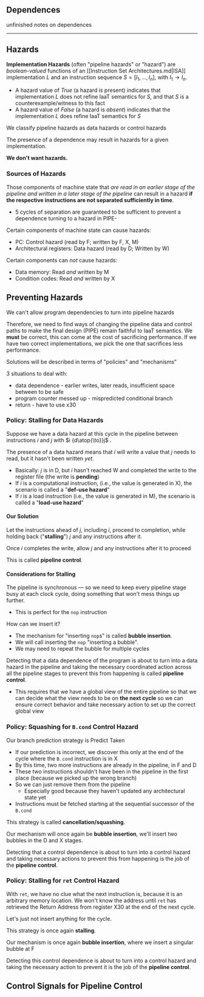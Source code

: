 
## Dependences
unfinished notes on dependences

--- 

## Hazards

**Implementation Hazards** (often "pipeline hazards" or "hazard") are *boolean-valued* functions of an [[Instruction Set Architectures.md|ISA]] implementation $L$ and an instruction sequence $S=[I_1,\ldots, I_n]$, with $I_1\to I_n$.

- A hazard value of *True* (a hazard *is* present) indicates that implementation $L$ does not refine IaaT semantics for $S$, and that $S$ is a counterexample/witness to this fact
- A hazard value of *False* (a hazard is *absent*) indicates that the implementation $L$ does refine IaaT semantics for $S$ 

We classify pipeline hazards as data hazards or control hazards 

The presence of a dependence may result in hazards for a given implementation.

**We don't want hazards.**

### Sources of Hazards

Those components of machine state that *are read in an earlier stage of the pipeline and written in a later stage of the pipeline* can result in a hazard **if the respective instructions are not separated sufficiently in time**.
- 5 cycles of separation are guaranteed to be sufficient to prevent a dependence turning to a hazard in PIPE-

Certain components of machine state can cause hazards:
- PC: Control hazard (read by F; written by F, X, M)
- Architectural registers: Data hazard (read by D; Written by W)

Certain components can *not* cause hazards:
- Data memory: Read *and* written by M
- Condition codes: Read *and* written by X

## Preventing Hazards

We can't allow program dependencies to turn into pipeline hazards

Therefore, we need to find ways of changing the pipeline data and control paths to make the final design (PIPE) remain faithful to IaaT semantics. We **must** be correct, this can come at the cost of sacrificing performance. If we have two correct implementations, we pick the one that sacrifices less performance.

Solutions will be described in terms of "policies" and "mechanisms"

3 situations to deal with:
- data dependence - earlier writes, later reads, insufficient space between to be safe
- program counter messed up - mispredicted conditional branch
- return - have to use x30

### Policy: Stalling for Data Hazards

Suppose we have a data hazard at this cycle in the pipeline between instructions $i$ and $j$ with $i {d\atop{\to}}j$ .

The presence of a data hazard means that $i$ will write a value that $j$ needs to read, but it hasn't been written *yet*.
- Basically: $j$ is in D, but $i$ hasn't reached W and completed the write to the register file (the write is **pending**)
- If $i$ is a computational instruction, (i.e., the value is generated in X), the scenario is called a "**def-use hazard**"
- If $i$ is a load instruction (i.e., the value is generated in M), the scenario is called a "**load-use hazard**"

#### Our Solution

Let the instructions ahead of $j$, including $i$, proceed to completion, while holding back ("**stalling**") $j$ and any instructions after it.

Once $i$ completes the write, allow $j$ and any instructions after it to proceed

This is called **pipeline control**.

#### Considerations for Stalling

The pipeline is synchronous — so we need to keep every pipeline stage busy at each clock cycle, doing something that won't mess things up further.
- This is perfect for the `nop` instruction

How can we insert it?
 - The mechanism for "inserting `nop`s" is called **bubble insertion**.
 - We will call inserting the `nop` "inserting a bubble".
 - We may need to repeat the bubble for multiple cycles

Detecting that a data dependence of the program is about to turn into a data hazard in the pipeline and taking the necessary coordinated action across all the pipeline stages to prevent this from happening is called **pipeline control**.
- This requires that we have a global view of the entire pipeline so that we can decide what the view needs to be on **the next cycle** so we can ensure correct behavior and take necessary action to set up the correct global view

### Policy: Squashing for `B.cond` Control Hazard

Our branch prediction strategy is Predict Taken
- If our prediction is incorrect, we discover this only at the end of the cycle where the `B.cond` instruction is in X
- By this time, two more instructions are already in the pipeline, in F and D
- These two instructions shouldn't have been in the pipeline in the first place (because we picked up the wrong branch)
- So we can just remove them from the pipeline
	- Especially good because they haven't updated any architectural state yet
- Instructions must be fetched starting at the sequential successor of the `B.cond`

This strategy is called **cancellation/squashing**.

Our mechanism will once again be **bubble insertion**, we'll insert two bubbles in the D and X stages.

Detecting that a control dependence is about to turn into a control hazard and taking necessary actions to prevent this from happening is the job of the **pipeline control**.

### Policy: Stalling for `ret` Control Hazard

With `ret`, we have no clue what the next instruction is, because it is an arbitrary memory location. We won't know the address until `ret` has retrieved the Return Address from register X30 at the end of the next cycle.

Let's just not insert anything for the cycle.

This strategy is once again **stalling**.

Our mechanism is once again **bubble insertion**, where we insert a singular bubble at F

Detecting this control dependence is about to turn into a control hazard and taking the necessary action to prevent it is the job of the **pipeline control**.

## Control Signals for Pipeline Control

